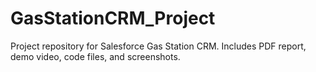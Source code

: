 # GasStationCRM_Project
Project repository for Salesforce Gas Station CRM. Includes PDF report, demo video, code files, and screenshots.
